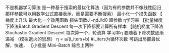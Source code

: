 不是机器学习算法
是一种基于搜索的最优化算法（因为有的参数并不像线性回归那样参数可以用数学公式直接表示，而是需要不断搜索）
最小化一个损失函数
【
梯度上升法
最大化一个效用函数
损失函数J
-ηdJ/dθ
超参数 η学习率
【批量梯度下降法Batch Gradient Descent
每一次下降都要计算所有样本
【随机梯度下降法Stochastic Gradient Descent
每次算一个，轮流算
学习率η 要随着下降次数逐渐递减
（模拟退火的思想）
η = a/(i_iters+b) #i_iters为循环次数
可跳出局部最优解，快速，
【小批量 Mini-Batch
综合上两种
